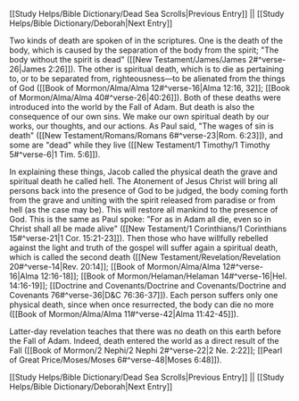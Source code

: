 [[Study Helps/Bible Dictionary/Dead Sea Scrolls|Previous Entry]]  ||  [[Study Helps/Bible Dictionary/Deborah|Next Entry]]

 Two kinds of death are spoken of in the scriptures. One is the death of the body, which is caused by the separation of the body from the spirit; "The body without the spirit is dead" ([[New Testament/James/James 2#^verse-26|James 2:26]]). The other is spiritual death, which is to die as pertaining to, or to be separated from, righteousness—to be alienated from the things of God ([[Book of Mormon/Alma/Alma 12#^verse-16|Alma 12:16, 32]]; [[Book of Mormon/Alma/Alma 40#^verse-26|40:26]]). Both of these deaths were introduced into the world by the Fall of Adam. But death is also the consequence of our own sins. We make our own spiritual death by our works, our thoughts, and our actions. As Paul said, "The wages of sin is death" ([[New Testament/Romans/Romans 6#^verse-23|Rom. 6:23]]), and some are "dead" while they live ([[New Testament/1 Timothy/1 Timothy 5#^verse-6|1 Tim. 5:6]]).

 In explaining these things, Jacob called the physical death the grave and spiritual death he called hell. The Atonement of Jesus Christ will bring all persons back into the presence of God to be judged, the body coming forth from the grave and uniting with the spirit released from paradise or from hell (as the case may be). This will restore all mankind to the presence of God. This is the same as Paul spoke: "For as in Adam all die, even so in Christ shall all be made alive" ([[New Testament/1 Corinthians/1 Corinthians 15#^verse-21|1 Cor. 15:21-23]]). Then those who have willfully rebelled against the light and truth of the gospel will suffer again a spiritual death, which is called the second death ([[New Testament/Revelation/Revelation 20#^verse-14|Rev. 20:14]]; [[Book of Mormon/Alma/Alma 12#^verse-16|Alma 12:16-18]]; [[Book of Mormon/Helaman/Helaman 14#^verse-16|Hel. 14:16-19]]; [[Doctrine and Covenants/Doctrine and Covenants/Doctrine and Covenants 76#^verse-36|D&C 76:36-37]]). Each person suffers only one physical death, since when once resurrected, the body can die no more ([[Book of Mormon/Alma/Alma 11#^verse-42|Alma 11:42-45]]).

 Latter-day revelation teaches that there was no death on this earth before the Fall of Adam. Indeed, death entered the world as a direct result of the Fall ([[Book of Mormon/2 Nephi/2 Nephi 2#^verse-22|2 Ne. 2:22]]; [[Pearl of Great Price/Moses/Moses 6#^verse-48|Moses 6:48]]).

[[Study Helps/Bible Dictionary/Dead Sea Scrolls|Previous Entry]]  ||  [[Study Helps/Bible Dictionary/Deborah|Next Entry]]